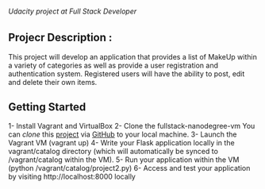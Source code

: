 ###### Udacity project at Full Stack Developer
## Projecr Description :

This project  will develop an application that provides a list of MakeUp  within a variety of categories as well as provide a user registration and authentication system. Registered users will have the ability to post, edit and delete their own items.
## Getting Started
1- Install Vagrant and VirtualBox
2- Clone the fullstack-nanodegree-vm
You can _clone_ this <a href="https://github.com/huda-MT/MakeUpCatalog.git">project</a> via <a href="https://github.com"> GitHub</a> to your local machine.
3- Launch the Vagrant VM (vagrant up)
4- Write your Flask application locally in the vagrant/catalog directory (which will automatically be synced to /vagrant/catalog within the VM).
5- Run your application within the VM (python /vagrant/catalog/project2.py)
6- Access and test your application by visiting http://localhost:8000 locally
